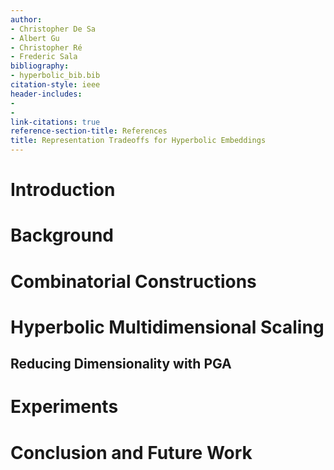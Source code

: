 ```yaml
---
author:
- Christopher De Sa
- Albert Gu
- Christopher Ré
- Frederic Sala
bibliography:
- hyperbolic_bib.bib
citation-style: ieee
header-includes:
- 
- 
link-citations: true
reference-section-title: References
title: Representation Tradeoffs for Hyperbolic Embeddings
---
```






# Introduction

# Background

# Combinatorial Constructions

# Hyperbolic Multidimensional Scaling

## Reducing Dimensionality with PGA

# Experiments

# Conclusion and Future Work
